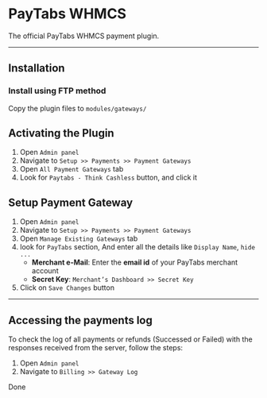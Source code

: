 # PayTabs WHMCS

The official PayTabs WHMCS payment plugin.

- - -

## Installation

### Install using FTP method

Copy the plugin files to `modules/gateways/`

## Activating the Plugin

1. Open `Admin panel`
2. Navigate to `Setup >> Payments >> Payment Gateways`
3. Open `All Payment Gateways` tab
4. Look for `Paytabs - Think Cashless` button, and click it

## Setup Payment Gateway

1. Open `Admin panel`
2. Navigate to `Setup >> Payments >> Payment Gateways`
3. Open `Manage Existing Gateways` tab
4. look for `PayTabs` section, And enter all the details like `Display Name`, `hide ...`
   - **Merchant e-Mail**: Enter the **email id** of your PayTabs merchant account
   - **Secret Key**: `Merchant’s Dashboard >> Secret Key`
5. Click on `Save Changes` button

- - -

## Accessing the payments log

To check the log of all payments or refunds (Successed or Failed) with the responses received from the server,
follow the steps:

1. Open `Admin panel`
2. Navigate to `Billing >> Gateway Log`

Done
